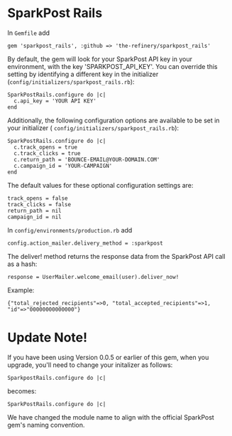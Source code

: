 # SparkPost Rails

In `Gemfile` add

```
gem 'sparkpost_rails', :github => 'the-refinery/sparkpost_rails'
```

By default, the gem will look for your SparkPost API key in your environment, with the key
'SPARKPOST_API_KEY'.  You can override this setting by identifying a different key in the initializer 
(`config/initializers/sparkpost_rails.rb`):

```
SparkPostRails.configure do |c|
  c.api_key = 'YOUR API KEY'
end
```

Additionally, the following configuration options are available to be set in your initializer 
( `config/initializers/sparkpost_rails.rb`):

```
SparkPostRails.configure do |c|
  c.track_opens = true
  c.track_clicks = true
  c.return_path = 'BOUNCE-EMAIL@YOUR-DOMAIN.COM'
  c.campaign_id = 'YOUR-CAMPAIGN'
end
```

The default values for these optional configuration settings are:

```
track_opens = false
track_clicks = false
return_path = nil
campaign_id = nil
```

In `config/environments/production.rb` add

```
config.action_mailer.delivery_method = :sparkpost
```

The deliver! method returns the response data from the SparkPost API call as a hash:

```
response = UserMailer.welcome_email(user).deliver_now!
```

Example:

```
{"total_rejected_recipients"=>0, "total_accepted_recipients"=>1, "id"=>"00000000000000"}
```

# Update Note!

If you have been using Version 0.0.5 or earlier of this gem, when you upgrade, you'll need to 
change your initalizer as follows:

```
SparkpostRails.configure do |c|
```

becomes: 

```
SparkPostRails.configure do |c|
```

We have changed the module name to align with the official SparkPost gem's naming convention.
